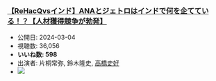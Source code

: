 ### [【ReHacQvsインド】ANAとジェトロはインドで何を企てている！？【人材獲得競争が勃発】](https://www.youtube.com/watch?v=BuVEkvDyKHk)
-   公開日: 2024-03-04
-   視聴数: 36,056
-   **いいね数: 598**
-   出演者: 片桐常弥, 鈴木隆史, [高橋史好](/rehacq_fan/people/高橋史好 "wikilink")
- [![](https://img.youtube.com/vi/BuVEkvDyKHk/hqdefault.jpg)](https://www.youtube.com/watch?v=BuVEkvDyKHk)
